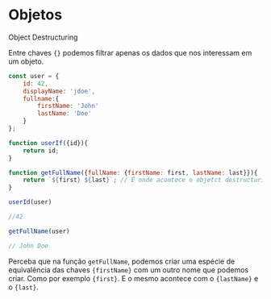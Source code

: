 # Objetos

Object Destructuring

Entre chaves `{}` podemos filtrar apenas os dados que nos interessam em um objeto. 

```javascript
const user = {
    id: 42,
    displayName: 'jdoe',
    fullname:{
        firstName: 'John'
        lastName: 'Doe'
    }
};

function userIf({id}){
    return id;
}

function getFullName({fullName: {firstName: first, lastName: last}}){
    return `${first} ${last}`; // É onde acontece o objetct destructuring
}

userId(user)

//42

getFullName(user)

// John Doe 
```

Perceba que na função `getFullName`, podemos criar uma espécie de equivalência das chaves `{firstName}` com um outro nome que podemos criar. Como por exemplo `{first}`. E o mesmo acontece com o `{lastName}` e o `{last}`.




